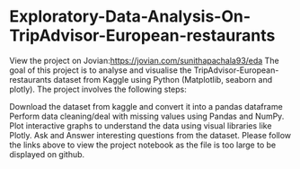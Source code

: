 # Exploratory-Data-Analysis-On-TripAdvisor-European-restaurants
View the project on Jovian:https://jovian.com/sunithapachala93/eda
The goal of this project is to analyse and visualise the TripAdvisor-European-restaurants dataset from Kaggle using Python (Matplotlib, seaborn and plotly).
The project involves the following steps:

Download the  dataset from kaggle and convert it into a pandas dataframe
Perform data cleaning/deal with missing values using Pandas and NumPy.
Plot interactive graphs to understand the data using visual libraries like Plotly.
Ask and Answer interesting questions from the dataset.
Please follow the links above to view the project notebook as the file is too large to be displayed on github.
